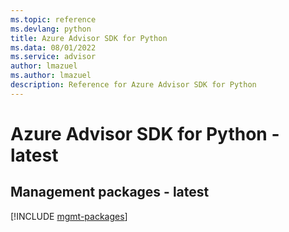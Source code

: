 ```yaml
---
ms.topic: reference
ms.devlang: python
title: Azure Advisor SDK for Python
ms.data: 08/01/2022
ms.service: advisor
author: lmazuel
ms.author: lmazuel
description: Reference for Azure Advisor SDK for Python
---
```

# Azure Advisor SDK for Python - latest

## Management packages - latest
[!INCLUDE [mgmt-packages](advisor-mgmt-index.md)]